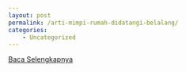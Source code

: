 ```yaml
---
layout: post
permalink: /arti-mimpi-rumah-didatangi-belalang/
categories:
    - Uncategorized
---
```


[Baca Selengkapnya](/07)